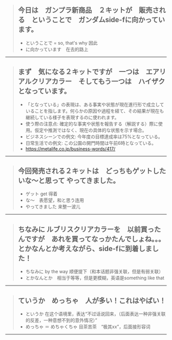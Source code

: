 > ## 今日は　ガンプラ新商品　２キットが　販売される　ということで　ガンダムside-fに向かっています。
> * ということで = so, that's why 因此
> * に向かっています　在去的路上
----------

> ## まず　気になる２キットですが　一つは　エアリアルクリアカラー　そしてもう一つは　ハイザク　となっています。
> * 「となっている」の表現は、ある事実や状態が現在進行形で成立していることを指します。何らかの原因や過程を経て、その結果が現在も継続している様子を表現するのに使われます。
> * 使う際の注意点: 確定的な事実や状態を報告する（解説する）際に使用。仮定や推測ではなく、現在の具体的な状態を示す場合。
> * ビジネスシーンでの例文: 今年度の目標達成率は75%となっている。
> * 日常生活での例文: この公園の開門時間は午前6時となっている。
> * https://metalife.co.jp/business-words/417/
----------

> ## 今回発売される２キットは　どっちもゲットしたいな〜と思って やってきました。
> * ゲット get 得着
> * な～　表愿望，和と思う连用
> * やってきました 来整一波儿
----------

> ## ちなみに ルブリスクリアカラーを　以前買ったんですが　あれを買ってなっかたんでしょね。。。　とかなんとか考えながら、side-fに到着しました！
> * ちなみに by the way 顺便提下（和本话题非强关联，但是有弱关联）
> * とかなんとか　相当于等等，但是更模糊，英语是something like that
----------

> ## ていうか　めっちゃ　人が多い！これはやばい！
> * というか 在这个语境里，表达“不过话说回来，（后面表达一种非强关联的反差，一种意想不到的意外情况）”
> * めっちゃ ＝ めちゃくちゃ 目茶苦茶　“极其xx”，后面接形容词
----------
